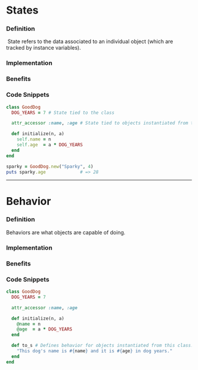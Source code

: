 
# States
### Definition
 State refers to the data associated to an individual object (which are tracked by instance variables).

### Implementation


### Benefits


### Code Snippets

```ruby
class GoodDog
  DOG_YEARS = 7 # State tied to the class

  attr_accessor :name, :age # State tied to objects instantiated from this class.

  def initialize(n, a)
    self.name = n
    self.age  = a * DOG_YEARS
  end
end

sparky = GoodDog.new("Sparky", 4)
puts sparky.age             # => 28
```
------
# Behavior

### Definition
Behaviors are what objects are capable of doing.

### Implementation


### Benefits


### Code Snippets

```ruby
class GoodDog
  DOG_YEARS = 7

  attr_accessor :name, :age

  def initialize(n, a)
    @name = n
    @age  = a * DOG_YEARS
  end

  def to_s # Defines behavior for objects instantiated from this class.
    "This dog's name is #{name} and it is #{age} in dog years."
  end
end
```